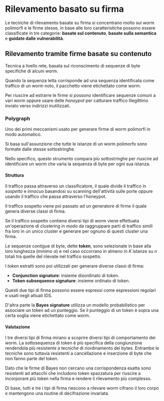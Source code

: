 # Rilevamento basato su firma

Le tecniche di rilevamento basate su firma si concentrano 
molto sui worm polimorfi e le firme stesse, in base alle loro
caratteristiche possono essere classificate in tre categorie:
**basate sul contenuto**, **basate sulla semantica** e 
**guidate dalle vulnerabilità**.

## Rilevamento tramite firme basate su contenuto

Tecnica a livello rete, basata sul riconscimento di sequenze 
di byte specifiche di alcuni worm.

Quando la sequenza letta corrisponde ad una sequenza 
identificata come traffico di un worm noto, il pacchetto 
viene etichettato come worm.

Per riuscire ad estrarre le firme si possono identificare 
sequenze comuni a vari worm oppure usare delle _honeypot_ per
catturare traffico illegittimo inviato verso indirizzi 
inutilizzati.

### Polygraph

Uno dei primi meccanismi usato per generare firme di worm 
polimorfi in modo automatico.

Si basa sull'assunzione che tutte le istanze di un worm 
polimorfo sono formate dalle stesse sottostringhe.

Nello specifico, questo strumento compara più sottostringhe
per riuscire ad identificare un worm che varia la sequenza 
di byte per ogni sua istanza.

#### Struttura

Il traffico passa attraverso un classificatore, il quale divide
il traffico in _sospetto_ e _innocuo_ basandosi su scanning 
dell'attività sulle porte oppure usando il traffico che passa
attraverso l'honeypot.

Il traffico sospetto viene poi passato ad un generatore di firme
il quale genera diverse classi di firma.

Se il traffico sospetto contiene diversi tipi di worm viene 
effettuata un'operazione di clustering in modo da raggruppare 
parti di traffico simili fra loro in un unico cluster e 
generare per ognuno di questi cluster una firma.

Le sequenze contigue di byte, dette **token**, sono selezionate 
in base alla loro lunghezza (minimo $\alpha$) e nel caso 
occorrano in almeno in $K$ istanze su $n$ totali tra quelle 
del rilevate nel traffico sospetto.

I _token_ estratti sono poi utilizzati per generare diverse 
classi di firma:
- **Conjunction signature**: insieme disordinato di token.
- **Token subsequence signature**: insieme ordinato di token.

Questi due tipi di firma possono essere espressi come 
espressioni regolari e usati negli attuali IDS.

D'altra parte la **Bayes signature** utilizza un modello 
probabilistico per associare un token ad un punteggio. Se 
il punteggio di un token è sopra una certa soglia viene 
etichettato come worm.

#### Valutazione

I tre diversi tipi di firma mirano a scoprire diversi tipi di 
comportamento dei worm. La sottosequenza di token è più 
specifica della congiunzione rendendola più resistente a 
tecniche di riordinamento dei bytes. Entrambe le tecniche 
sono tuttavia resistenti a cancellazione e inserzione di byte
che non fanno parte del token.

Dato che le firme di Bayes non cercano una corrispondenza 
esatta sono resistenti ad attacchi che includono token 
spazzatura per riuscire a incorporare più token nella firma
e rendere il rilevamento più complesso.

Di base, tutti e tre i tipi di firma riescono a rilevare worm
cifrano il loro corpo e mantengono una routine di decifrazione
invariata.